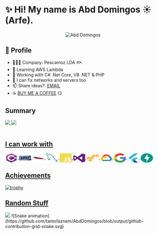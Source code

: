 
# ✨ Hi! My name is Abd Domingos ☀️ (Arfe).  



<p align="center"><img height="180em" src="https://github-profile-summary-cards.vercel.app/api/cards/profile-details?username=tantofaznem&theme=github_dark" alt="Abd Domingos" align = "center"/></p>

## <summary><b>🌟 Profile</b></summary>
- 👷🏽‍♂️ Company: Pescamoz LDA 🐟.
- 📖 Learning AWS Lambda
- 🤔 Working with C# .Net Core, VB .NET & PHP
- 💬 I can fix networks and servers too
- 📫 Share ideas?: [EMAIL](mailto:abd.domingos@outlook.com)
- ☕ [BUY ME A COFFEE](https://www.buymeacoffee.com/abddomingos) 😏


## <summary><b>Summary</b></summary>
 <div>
  <a href="https://github.com/tantofaznem">
  <img height="180em" src="https://github-readme-stats.vercel.app/api?username=tantofaznem&show_icons=true&theme=algolia&include_all_commits=true&count_private=true"/>
  <img height="180em" src="https://github-readme-stats.vercel.app/api/top-langs/?username=tantofaznem&layout=compact&langs_count=7&theme=algolia"/>
</div>
<div style="display: inline_block"><br>

## <summary><b>I can work with</b></summary>
  <img align="center" alt="Abd-Csharp" height="30" width="40" src="https://raw.githubusercontent.com/devicons/devicon/master/icons/csharp/csharp-original.svg">
  <img align="center" alt="Abd-PHP" height="30" width="40"  
src="https://github.com/devicons/devicon/blob/master/icons/php/php-original.svg">
  <img align="center" alt="Abd-Apache" height="30" width="40"    
src="https://github.com/devicons/devicon/blob/master/icons/apache/apache-original.svg">
  <img align="center" alt="Abd-Mysql" height="30" width="40"  
src="https://github.com/devicons/devicon/blob/master/icons/mysql/mysql-original.svg">
  <img align="center" alt="Abd-Js" height="30" width="40" src="https://raw.githubusercontent.com/devicons/devicon/master/icons/javascript/javascript-plain.svg">
  <img align="center" alt="Abd-Ts" height="30" width="40" src="https://raw.githubusercontent.com/devicons/devicon/master/icons/visualstudio/visualstudio-plain.svg">
  <img align="center" alt="Abd-AWS" height="30" width="40" src="https://raw.githubusercontent.com/devicons/devicon/master/icons/amazonwebservices/amazonwebservices-original.svg">
    <img align="center" alt="Abd-Googlecloud" height="30" width="40"
src="https://raw.githubusercontent.com/devicons/devicon/master/icons/googlecloud/googlecloud-original.svg">
   <img align="center" alt="Abd-Google" height="30" width="40"
src="https://raw.githubusercontent.com/devicons/devicon/master/icons/google/google-original.svg">
    <img align="center" alt="Abd-Flutter" height="30" width="40"
src="https://raw.githubusercontent.com/devicons/devicon/master/icons/flutter/flutter-original.svg">
     <img align="center" alt="Abd-FastApi" height="30" width="40"
src="https://raw.githubusercontent.com/devicons/devicon/master/icons/fastapi/fastapi-original.svg">

## <summary><b>Achievements</b></summary>
![trophy](https://github-profile-trophy.vercel.app/?username=tantofaznem)


## <summary><b>Random Stuff</b></summary>
<div> 
  <a href="https://www.linkedin.com/in/AbdDomingos/" target="_blank"><img src="https://img.shields.io/badge/-LinkedIn-%230077B5?style=for-the-badge&logo=linkedin&logoColor=white" target="_blank"></a> 
  ![Snake animation](https://github.com/tantofaznem/AbdDomingos/blob/output/github-contribution-grid-snake.svg)
</div>


